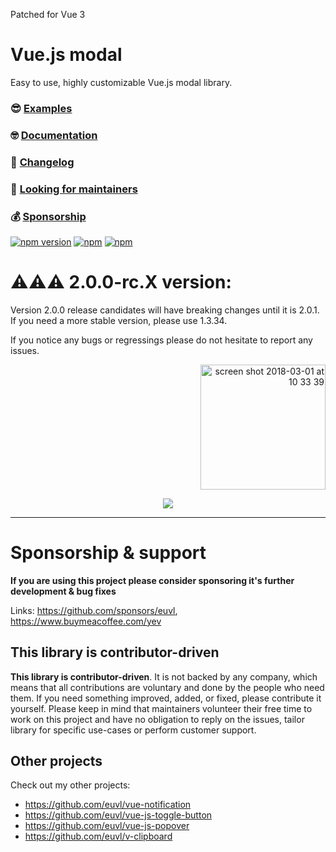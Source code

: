 <p align="center">

Patched for Vue 3
  
# Vue.js modal

Easy to use, highly customizable Vue.js modal library.

### 😎 [Examples](http://vue-js-modal.yev.io/)

### 🤓 [Documentation](https://euvl.github.io/vue-js-modal/)

### 🤖 [Changelog](https://github.com/euvl/vue-js-modal/releases/tag/2.0.0-rc4)

### 🙌 [Looking for maintainers](https://github.com/euvl/vue-js-modal/issues/588)

### 💰 [Sponsorship](https://github.com/sponsors/euvl)

[![npm version](https://badge.fury.io/js/vue-js-modal.svg)](https://badge.fury.io/js/vue-js-modal)
[![npm](https://img.shields.io/npm/dm/vue-js-modal.svg)](https://www.npmjs.com/package/vue-js-modal)
[![npm](https://img.shields.io/npm/dt/vue-js-modal.svg)](https://www.npmjs.com/package/vue-js-modal)

# ⚠️⚠️⚠️ 2.0.0-rc.X version:

Version 2.0.0 release candidates will have breaking changes until it is 2.0.1. If you need a more stable version, please use 1.3.34.

If you notice any bugs or regressings please do not hesitate to report any issues.

<p align="right">
  <a href="https://www.buymeacoffee.com/yev" target="_blank">
  <img width="200" alt="screen shot 2018-03-01 at 10 33 39" src="https://user-images.githubusercontent.com/1577802/36840220-21beb89c-1d3c-11e8-98a4-45fc334842cf.png">
  </a>
</p>

<p align="center">
  <img src="https://media.giphy.com/media/3oKIPco1eNxAA1rD4Q/giphy.gif">
</p>

---

# Sponsorship & support

**If you are using this project please consider sponsoring it's further development & bug fixes**

Links: https://github.com/sponsors/euvl, https://www.buymeacoffee.com/yev

## This library is contributor-driven

**This library is contributor-driven**. It is not backed by any company, which means that all contributions are voluntary and done by the people who need them. If you need something improved, added, or fixed, please contribute it yourself. Please keep in mind that maintainers volunteer their free time to work on this project and have no obligation to reply on the issues, tailor library for specific use-cases or perform customer support.

## Other projects

Check out my other projects:

- https://github.com/euvl/vue-notification
- https://github.com/euvl/vue-js-toggle-button
- https://github.com/euvl/vue-js-popover
- https://github.com/euvl/v-clipboard
